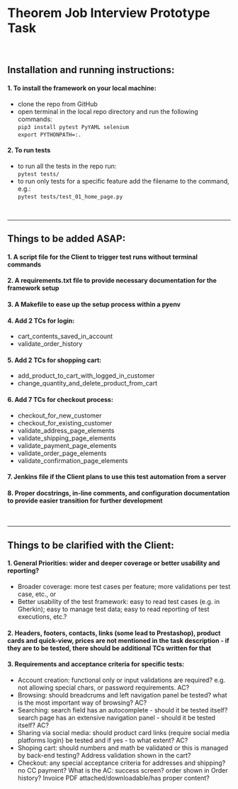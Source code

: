 # Theorem Job Interview Prototype Task
<br/>

## Installation and running instructions:
#### 1. To install the framework on your local machine:
- clone the repo from GitHub
- open terminal in the local repo directory and run the following commands:<br/>
`pip3 install pytest PyYAML selenium`<br/>
`export PYTHONPATH=:.`<br/>
#### 2. To run tests
- to run all the tests in the repo run:<br/>
`pytest tests/`
- to run only tests for a specific feature add the filename to the command, e.g.:<br/>
`pytest tests/test_01_home_page.py`
<br/>

---
## Things to be added ASAP:
#### 1. A script file for the Client to trigger test runs without terminal commands
#### 2. A requirements.txt file to provide necessary documentation for the framework setup
#### 3. A Makefile to ease up the setup process within a pyenv
#### 4. Add 2 TCs for login:
- cart_contents_saved_in_account
- validate_order_history
#### 5. Add 2 TCs for shopping cart:
- add_product_to_cart_with_logged_in_customer
- change_quantity_and_delete_product_from_cart
#### 6. Add 7 TCs for checkout process:
- checkout_for_new_customer
- checkout_for_existing_customer
- validate_address_page_elements
- validate_shipping_page_elements
- validate_payment_page_elements
- validate_order_page_elements
- validate_confirmation_page_elements
#### 7. Jenkins file if the Client plans to use this test automation from a server
#### 8. Proper docstrings, in-line comments, and configuration documentation to provide easier transition for further development
<br/>

---
## Things to be clarified with the Client:
#### 1. General Priorities: wider and deeper coverage or better usability and reporting?
- Broader coverage: more test cases per feature; more validations per test case, etc., or
- Better usability of the test framework: easy to read test cases (e.g. in Gherkin); easy to manage test data; easy to read reporting of test executions, etc.?
#### 2. Headers, footers, contacts, links (some lead to Prestashop), product cards and quick-view, prices are not mentioned in the task description - if they are to be tested, there should be additional TCs written for that
#### 3. Requirements and acceptance criteria for specific tests:
- Account creation: functional only or input validations are required? e.g. not allowing special chars, or password requirements. AC?
- Browsing: should breadcrums and left navigation panel be tested? what is the most important way of browsing? AC?
- Searching: search field has an autocomplete - should it be tested itself? search page has an extensive navigation panel - should it be tested itself? AC?
- Sharing via social media: should product card links (require social media platforms login) be tested and if yes - to what extent? AC?
- Shoping cart: should numbers and math be validated or this is managed by back-end testing? Address validation shown in the cart?
- Checkout: any special acceptance criteria for addresses and shipping? no CC payment? What is the AC: success screen? order shown in Order history? Invoice PDF attached/downloadable/has proper content?
